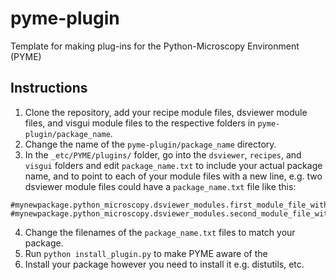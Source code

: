 # pyme-plugin
Template for making plug-ins for the Python-Microscopy Environment (PYME)

## Instructions
1. Clone the repository, add your recipe module files, dsviewer module files, and visgui module files to the respective
folders in `pyme-plugin/package_name`. 
2. Change the name of the ```pyme-plugin/package_name``` directory.
3. In the `_etc/PYME/plugins/` folder, go into the `dsviewer`, `recipes`, and `visgui` folders and edit
`package_name.txt` to include your actual package name, and to point to each of your module files with a new line, e.g. 
two dsviewer module files could have a `package_name.txt` file like this:
```
#mynewpackage.python_microscopy.dsviewer_modules.first_module_file_without_the_file_extension
#mynewpackage.python_microscopy.dsviewer_modules.second_module_file_without_the_file_extension
```
4. Change the filenames of the `package_name.txt` files to match your package.
5. Run `python install_plugin.py` to make PYME aware of the
6. Install your package however you need to install it e.g. distutils, etc.
 
